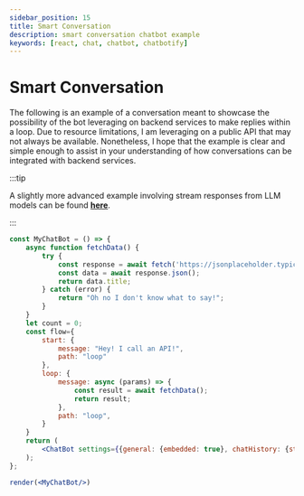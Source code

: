 ```yaml
---
sidebar_position: 15
title: Smart Conversation
description: smart conversation chatbot example
keywords: [react, chat, chatbot, chatbotify]
---
```


# Smart Conversation

The following is an example of a conversation meant to showcase the possibility of the bot leveraging on backend services to make replies within a loop. Due to resource limitations, I am leveraging on a public API that may not always be available. Nonetheless, I hope that the example is clear and simple enough to assist in your understanding of how conversations can be integrated with backend services.

:::tip

A slightly more advanced example involving stream responses from LLM models can be found [**here**](/docs/examples/real_time_stream.md).

:::

```jsx live noInline title=MyChatBot.js
const MyChatBot = () => {
	async function fetchData() {
		try {
			const response = await fetch('https://jsonplaceholder.typicode.com/todos/1')
			const data = await response.json();
			return data.title;
		} catch (error) {
			return "Oh no I don't know what to say!";
		}
	}
	let count = 0;
	const flow={
		start: {
			message: "Hey! I call an API!",
			path: "loop"
		},
		loop: {
			message: async (params) => {
				const result = await fetchData();
				return result;
			},
			path: "loop",
		}
	}
	return (
		<ChatBot settings={{general: {embedded: true}, chatHistory: {storageKey: "example_smart_conversation"}}} flow={flow}/>
	);
};

render(<MyChatBot/>)
```